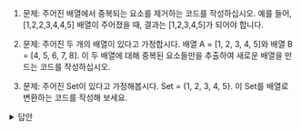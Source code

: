 1. 문제: 주어진 배열에서 중복되는 요소를 제거하는 코드를 작성하십시오.
   예를 들어, [1,2,2,3,4,4,5] 배열이 주어졌을 때, 결과는 [1,2,3,4,5]가 되어야 합니다.

2. 문제: 주어진 두 개의 배열이 있다고 가정합시다. 배열 A = [1, 2, 3, 4, 5]와 배열 B = [4, 5, 6, 7, 8]. 이 두 배열에 대해 중복된 요소들만을 추출하여 새로운 배열을 만드는 코드를 작성하십시오.

3. 문제: 주어진 Set이 있다고 가정해봅시다. Set = {1, 2, 3, 4, 5}. 이 Set를 배열로 변환하는 코드를 작성해 보세요.

<details>
<summary>
답안
</summary>

1. 답안:

   ```javascript
   let arr = [1, 2, 2, 3, 4, 4, 5];
   let uniqueArr = [...new Set(arr)];
   console.log(uniqueArr); // [1,2,3,4,5]
   ```

2. 답안:

   ```javascript
   let A = [1, 2, 3, 4, 5];
   let B = [4, 5, 6, 7, 8];
   let setA = new Set(A);
   let setB = new Set(B);
   let intersection = [...setA].filter((x) =>
     setB.has(x)
   );
   console.log(intersection); // [4,5]
   ```

3. 답안:
   ```javascript
   let set = new Set([1, 2, 3, 4, 5]);
   let array = Array.from(set);
   console.log(array); // [1,2,3,4,5]
   ```
   </details>
